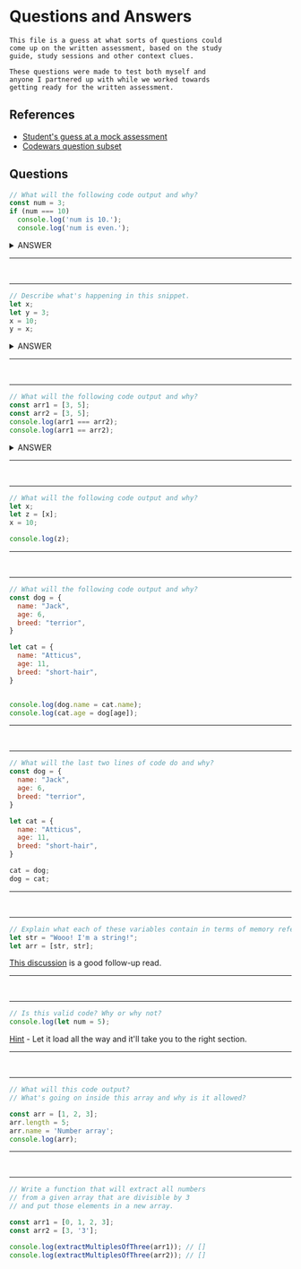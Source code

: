 # Questions and Answers
```
This file is a guess at what sorts of questions could 
come up on the written assessment, based on the study 
guide, study sessions and other context clues. 

These questions were made to test both myself and 
anyone I partnered up with while we worked towards 
getting ready for the written assessment. 
```

## References
- [Student's guess at a mock assessment](https://www.notion.so/mock-assesment-197889906e3a4aec844c9b62fcbb8fd9)
- [Codewars question subset](https://s3.us-west-2.amazonaws.com/secure.notion-static.com/5eef3b71-3bc7-457c-8c5b-db7e2b0e9ca5/RB109_Live_Assessment__Codewars_Practice_Problems.pdf?X-Amz-Algorithm=AWS4-HMAC-SHA256&X-Amz-Content-Sha256=UNSIGNED-PAYLOAD&X-Amz-Credential=AKIAT73L2G45EIPT3X45%2F20211118%2Fus-west-2%2Fs3%2Faws4_request&X-Amz-Date=20211118T131432Z&X-Amz-Expires=86400&X-Amz-Signature=16c2334c7d0f54e1b95369c2d3e70532e94700e84b89f6592798f0b3093250df&X-Amz-SignedHeaders=host&response-content-disposition=filename%20%3D%22RB109%2520Live%2520Assessment_%2520Codewars%2520Practice%2520Problems.pdf%22&x-id=GetObject)

## Questions
``` js
// What will the following code output and why?
const num = 3;
if (num === 10) 
  console.log('num is 10.');
  console.log('num is even.');
```

<details><summary>ANSWER</summary>
<p>

The code will output `num is even` because
on line 2 we are checking if `num === 10`.
Since it evaluates to `false`, only the 
code on line 4 is executed.   
When JavaScript evaluates if statements, 
only the first line after the statement 
will be included as part of the if block 
when curly braces `{}` are excluded. 
</p>
</details>



<hr>
<br>
<hr>

``` js
// Describe what's happening in this snippet.
let x;
let y = 3;
x = 10;
y = x;
```
<details><summary>ANSWER</summary>
<p> 

In line 1 we are declaring the variable `x`. 
In line 2 we are declaring the variable `y` and initializing it to `3`.
In line 3 we are assigning the value 10 to the variable `x`.
In line 4 we are reassigning the variable `x` to `y`.
</p>
</details>

<hr>
<br>
<hr>

``` js
// What will the following code output and why?
const arr1 = [3, 5];
const arr2 = [3, 5];
console.log(arr1 === arr2);
console.log(arr1 == arr2);
```

<details><summary>ANSWER</summary>
<p> 

When `arr1` and `arr2` are created, they may be given the same content, but they are not the same array. `arr1` contains a pointer that will be different from the pointer contained in `arr2`. When the two arrays are compared with strict equality on line 3, the result will be `false`, because JavaScript is comparing the values of two different memory addresses. When the two arrays are comapred with loose equality on line 4, the result is also `false`, because when loose equality is used to compare two objects in JavaScript, it behaves exactly like strict equality. In both cases, lines 3 and 4 would only print `true` if `arr1` and `arr2` were the same object. 
</p>
</details>

<hr>
<br>
<hr>

``` js
// What will the following code output and why?
let x;
let z = [x];
x = 10;

console.log(z);
```

<hr>
<br>
<hr>

``` js
// What will the following code output and why?
const dog = {
  name: "Jack",
  age: 6,
  breed: "terrior",
}

let cat = {
  name: "Atticus",
  age: 11,
  breed: "short-hair",
}


console.log(dog.name = cat.name);
console.log(cat.age = dog[age]);
```

<hr>
<br>
<hr>

``` js
// What will the last two lines of code do and why?
const dog = {
  name: "Jack",
  age: 6,
  breed: "terrior",
}

let cat = {
  name: "Atticus",
  age: 11,
  breed: "short-hair",
}

cat = dog;
dog = cat;
```

<hr>
<br>
<hr>

``` js
// Explain what each of these variables contain in terms of memory references.
let str = "Wooo! I'm a string!";
let arr = [str, str];
```
[This discussion](https://launchschool.com/posts/e34dc172) is a good follow-up read. 

<hr>
<br>
<hr>

``` js
// Is this valid code? Why or why not?
console.log(let num = 5);
```
[Hint](https://launchschool.com/books/javascript/read/basics#statements) - Let it load all the way and it'll take you to the right section. 

<hr>
<br>
<hr>

``` js
// What will this code output?
// What's going on inside this array and why is it allowed?

const arr = [1, 2, 3];
arr.length = 5;
arr.name = 'Number array';
console.log(arr);
```

<hr>
<br>
<hr>

``` js
// Write a function that will extract all numbers 
// from a given array that are divisible by 3
// and put those elements in a new array.

const arr1 = [0, 1, 2, 3];
const arr2 = [3, '3'];

console.log(extractMultiplesOfThree(arr1)); // []
console.log(extractMultiplesOfThree(arr2)); // []
```